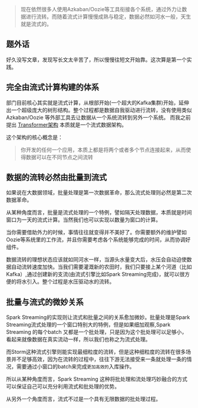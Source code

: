 > 现在依然很多人使用Azkaban/Oozie等工具衔接各个系统，通过外力让数据进行流转。而随着流式计算慢慢成熟与稳定，数据必然如河水一般，天生就是流式的。

## 题外话

好久没写文章，发现写长文太辛苦了，所以慢慢往短文开始靠。这次算是第一个实践。

## 完全由流式计算构建的体系

部门目前核心其实就是流式计算，从根部开始(一个超大的Kafka集群)开始，延伸出一个超级庞大的树形结构。整个过程都是数据自我驱动进行流转，没有使用类似Azkaban/Oozie 等外部工具去让数据从一个系统流转到另外一个系统。 而我之前提出 [Transformer架构](http://www.jianshu.com/p/8a88a8bb4700) 本质就是一个流式数据架构。 

这个架构的核心概念是：

> 你开发的任何一个应用，本质上都是将两个或者多个节点连接起来，从而使得数据可以在不同节点之间流转

## 数据的流转必然由批量到流式

如果说在大数据领域，批量处理是第一次数据革命，那么流式处理则必然是第二次数据革命。

从某种角度而言，批量是流式处理的一个特例，譬如隔天处理数据，本质就是时间窗口为一天的流式计算。当然我们也可以实现以数量为窗口的计算。

当你需要借助外力的时候，事情往往就变得并不美好了。你需要额外的维护譬如Oozie等系统里的工作流，并且你需要考虑各个系统能够完成的时间，从而协调好组件。

数据流转的理想状态应该就如同河水一样，当源头水量变大后，水压会自动迫使数据自动流转速度加快。当我们需要灌溉新的农田时，我们只要接上某个河道（比如Kafka）,通过创建新的支流(由流式引擎比如Spark Streaming完成)，就可以很方便的将水引入。整个过程是水压驱动水的流转。

## 批量与流式的微妙关系

Spark Streaming的实现则让流式和批量之间的关系愈加微妙。批量处理是Spark Streaming流式处理的一个窗口特别大的特例，但是如果细加观察,Spark Streaming 的每个batch 又都是一个批处理，只是因为这个批处理可以足够小，看起来就像数据在真实流动一样，所以我们也称之为流式处理。

而Storm这种流式引擎则能实现最细粒度的流转，但是这种细粒度的流转在很多场景并不足够高效，因为在流转的过程中，往往下游无法接受来一条就处理一条的情况，需要通过小窗口的batch来完成`更加高效的`入库操作。

所以从某种角度而言，Spark Streaming 这种将批处理和流处理巧妙融合的方式可以保证自己可以充分利用流式和批处理的优势。

从另外一个角度而言，流式不过是一个具有无限数据的批处理过程。

